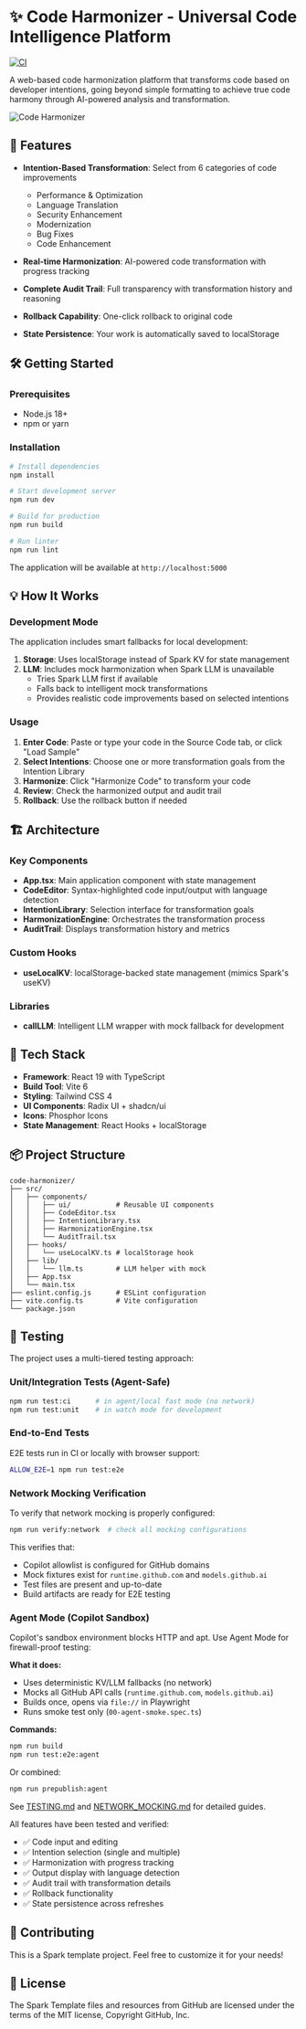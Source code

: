 # ✨ Code Harmonizer - Universal Code Intelligence Platform

[![CI](https://github.com/akwardphoenix-hub/code-harmonizer/actions/workflows/ci.yml/badge.svg)](https://github.com/akwardphoenix-hub/code-harmonizer/actions/workflows/ci.yml)

A web-based code harmonization platform that transforms code based on developer intentions, going beyond simple formatting to achieve true code harmony through AI-powered analysis and transformation.

![Code Harmonizer](https://github.com/user-attachments/assets/de82f096-4bfe-414f-b41a-ea8ea5bda79b)

## 🚀 Features

- **Intention-Based Transformation**: Select from 6 categories of code improvements
  - Performance & Optimization
  - Language Translation
  - Security Enhancement
  - Modernization
  - Bug Fixes
  - Code Enhancement

- **Real-time Harmonization**: AI-powered code transformation with progress tracking
- **Complete Audit Trail**: Full transparency with transformation history and reasoning
- **Rollback Capability**: One-click rollback to original code
- **State Persistence**: Your work is automatically saved to localStorage

## 🛠️ Getting Started

### Prerequisites
- Node.js 18+ 
- npm or yarn

### Installation

```bash
# Install dependencies
npm install

# Start development server
npm run dev

# Build for production
npm run build

# Run linter
npm run lint
```

The application will be available at `http://localhost:5000`

## 💡 How It Works

### Development Mode
The application includes smart fallbacks for local development:

1. **Storage**: Uses localStorage instead of Spark KV for state management
2. **LLM**: Includes mock harmonization when Spark LLM is unavailable
   - Tries Spark LLM first if available
   - Falls back to intelligent mock transformations
   - Provides realistic code improvements based on selected intentions

### Usage

1. **Enter Code**: Paste or type your code in the Source Code tab, or click "Load Sample"
2. **Select Intentions**: Choose one or more transformation goals from the Intention Library
3. **Harmonize**: Click "Harmonize Code" to transform your code
4. **Review**: Check the harmonized output and audit trail
5. **Rollback**: Use the rollback button if needed

## 🏗️ Architecture

### Key Components

- **App.tsx**: Main application component with state management
- **CodeEditor**: Syntax-highlighted code input/output with language detection
- **IntentionLibrary**: Selection interface for transformation goals
- **HarmonizationEngine**: Orchestrates the transformation process
- **AuditTrail**: Displays transformation history and metrics

### Custom Hooks

- **useLocalKV**: localStorage-backed state management (mimics Spark's useKV)

### Libraries

- **callLLM**: Intelligent LLM wrapper with mock fallback for development

## 🎨 Tech Stack

- **Framework**: React 19 with TypeScript
- **Build Tool**: Vite 6
- **Styling**: Tailwind CSS 4
- **UI Components**: Radix UI + shadcn/ui
- **Icons**: Phosphor Icons
- **State Management**: React Hooks + localStorage

## 📦 Project Structure

```
code-harmonizer/
├── src/
│   ├── components/
│   │   ├── ui/           # Reusable UI components
│   │   ├── CodeEditor.tsx
│   │   ├── IntentionLibrary.tsx
│   │   ├── HarmonizationEngine.tsx
│   │   └── AuditTrail.tsx
│   ├── hooks/
│   │   └── useLocalKV.ts # localStorage hook
│   ├── lib/
│   │   └── llm.ts        # LLM helper with mock
│   ├── App.tsx
│   └── main.tsx
├── eslint.config.js      # ESLint configuration
├── vite.config.ts        # Vite configuration
└── package.json
```

## 🧪 Testing

The project uses a multi-tiered testing approach:

### Unit/Integration Tests (Agent-Safe)
```bash
npm run test:ci      # in agent/local fast mode (no network)
npm run test:unit    # in watch mode for development
```

### End-to-End Tests
E2E tests run in CI or locally with browser support:
```bash
ALLOW_E2E=1 npm run test:e2e
```

### Network Mocking Verification
To verify that network mocking is properly configured:
```bash
npm run verify:network  # check all mocking configurations
```

This verifies that:
- Copilot allowlist is configured for GitHub domains
- Mock fixtures exist for `runtime.github.com` and `models.github.ai`
- Test files are present and up-to-date
- Build artifacts are ready for E2E testing

### Agent Mode (Copilot Sandbox)

Copilot's sandbox environment blocks HTTP and apt. Use Agent Mode for firewall-proof testing:

**What it does:**
- Uses deterministic KV/LLM fallbacks (no network)
- Mocks all GitHub API calls (`runtime.github.com`, `models.github.ai`)
- Builds once, opens via `file://` in Playwright
- Runs smoke test only (`00-agent-smoke.spec.ts`)

**Commands:**
```bash
npm run build
npm run test:e2e:agent
```

Or combined:
```bash
npm run prepublish:agent
```

See [TESTING.md](./TESTING.md) and [NETWORK_MOCKING.md](./NETWORK_MOCKING.md) for detailed guides.

All features have been tested and verified:
- ✅ Code input and editing
- ✅ Intention selection (single and multiple)
- ✅ Harmonization with progress tracking
- ✅ Output display with language detection
- ✅ Audit trail with transformation details
- ✅ Rollback functionality
- ✅ State persistence across refreshes

## 🤝 Contributing

This is a Spark template project. Feel free to customize it for your needs!

## 📄 License

The Spark Template files and resources from GitHub are licensed under the terms of the MIT license, Copyright GitHub, Inc.
